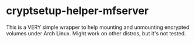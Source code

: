 # cryptsetup-helper-mfserver

This is a VERY simple wrapper to help mounting and unmounting encrypted volumes under Arch Linux. Might work on other distros, but it's not tested. 
